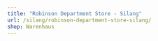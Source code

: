 ```yaml
---
title: "Robinson Department Store - Silang"
url: /silang/robinson-department-store-silang/
shop: Warenhaus
---
```


